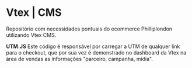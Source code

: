 # Vtex | CMS
Repositório com necessidades pontuais do ecommerce Philliplondon utilizando Vtex CMS.

**UTM.JS** 
Este código é responsável por carregar a UTM de qualquer link para o checkout, que por sua vez é demonstrado no dashboard da Vtex na área de vendas as informações "parceiro, campanha, mídia".

